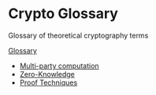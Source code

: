 # Crypto Glossary
Glossary of theoretical cryptography terms

[Glossary](glossary.md)  
- [Multi-party computation](mpc.md)   
- [Zero-Knowledge](zk.md)
- [Proof Techniques](proofs.md)  